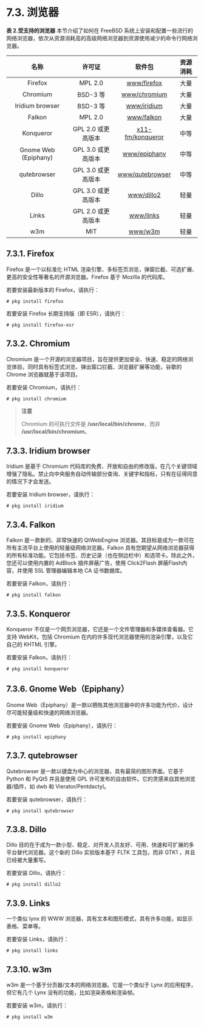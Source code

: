 # 7.3. 浏览器

**表 2.受支持的浏览器**
本节介绍了如何在 FreeBSD 系统上安装和配置一些流行的网络浏览器，依次从资源消耗高的高级网络浏览器到资源使用减少的命令行网络浏览器。

|        **名称**        |      **许可证**     |            **软件包**           | **资源消耗** |
| :------------------: | :--------------: | :--------------------------: | :------: |
|        Firefox       |      MPL 2.0     |    [www/firefox](https://cgit.freebsd.org/ports/tree/www/firefox/pkg-descr)   |    大量    |
|       Chromium       | BSD-3 等 |   [www/chromium](https://cgit.freebsd.org/ports/tree/www/chromium/pkg-descr)   |    大量    |
|    Iridium browser   | BSD-3 等 |    [www/iridium](https://cgit.freebsd.org/ports/tree/www/iridium/pkg-descr)   |    大量    |
|        Falkon        |      MPL 2.0     |    [www/falkon](https://cgit.freebsd.org/ports/tree/www/falkon/pkg-descr)   |    大量    |
|       Konqueror      | GPL 2.0 或更高版本 | [x11-fm/konqueror](https://cgit.freebsd.org/ports/tree/x11-fm/konqueror/pkg-descr) |    中等    |
| Gnome Web (Epiphany) | GPL 3.0 或更高版本 |   [www/epiphany](https://cgit.freebsd.org/ports/tree/www/epiphany/pkg-descr)   |    中等    |
|      qutebrowser     | GPL 3.0 或更高版本 |  [www/qutebrowser](https://cgit.freebsd.org/ports/tree/www/qutebrowser/pkg-descr) |    中等    |
|         Dillo        | GPL 3.0 或更高版本 |    [www/dillo2](https://cgit.freebsd.org/ports/tree/www/dillo2/pkg-descr)    |    轻量    |
|         Links        | GPL 2.0 或更高版本 |     [www/links](https://cgit.freebsd.org/ports/tree/www/links/pkg-descr)    |    轻量    |
|          w3m         |        MIT       |      [www/w3m](https://cgit.freebsd.org/ports/tree/www/w3m/pkg-descr)     |    轻量    |

## 7.3.1. Firefox

Firefox 是一个以标准化 HTML 渲染引擎、多标签页浏览，弹窗拦截、可选扩展、更高的安全性等著名的开源浏览器。Firefox 基于 Mozilla 的代码库。

若要安装最新版本的 Firefox，请执行：

```
# pkg install firefox
```

若要安装 Firefox 长期支持版（即 ESR），请执行：

```
# pkg install firefox-esr
```

## 7.3.2. Chromium

Chromium 是一个开源的浏览器项目，旨在提供更加安全、快速、稳定的网络浏览体验，同时具有标签式浏览、弹出窗口拦截、浏览器扩展等功能，谷歌的 Chrome 浏览器就基于该项目。

若要安装 Chromium，请执行：

```
# pkg install chromium
```

> **注意**
>
> Chromium 的可执行文件是 **/usr/local/bin/chrome**，而非 **/usr/local/bin/chromium**。

## 7.3.3. Iridium browser

Iridium 是基于 Chromium 代码库的免费、开放和自由的修改版，在几个关键领域增强了隐私。禁止向中央服务自动传输部分查询、关键字和指标，只有在征得同意的情况下才会发送。

若要安装 Iridium browser，请执行：

```
# pkg install iridium
```

## 7.3.4. Falkon

Falkon 是一款新的、非常快速的 QtWebEngine 浏览器。其目标是成为一款可在所有主流平台上使用的轻量级网络浏览器。Falkon 具有您期望从网络浏览器获得的所有标准功能。它包括书签、历史记录（也在侧边栏中）和选项卡。除此之外，您还可以使用内置的 AdBlock 插件屏蔽广告，使用 Click2Flash 屏蔽Flash内容，并使用 SSL 管理器编辑本地 CA 证书数据库。

若要安装 Falkon，请执行：

```
# pkg install falkon
```

## 7.3.5. Konqueror

Konqueror 不仅是一个网页浏览器，它还是一个文件管理器和多媒体查看器。它支持 WebKit，包括 Chromium 在内的许多现代浏览器使用的渲染引擎，以及它自己的 KHTML 引擎。

若要安装 Falkon，请执行：

```
# pkg install konqueror
```

## 7.3.6. Gnome Web（Epiphany）

Gnome Web（Epiphany）是一款以牺牲其他浏览器中的许多功能为代价，设计尽可能轻量级和快速的网络浏览器。

若要安装 Gnome Web（Epiphany），请执行：

```
# pkg install epiphany
```

## 7.3.7. qutebrowser

Qutebrowser 是一款以键盘为中心的浏览器，具有最简的图形界面。它基于 Python 和 PyQt5 并且是使用 GPL 许可发布的自由软件。它的灵感来自其他浏览器/插件，如 dwb 和 Vierator/Pentdactyl。

若要安装 qutebrowser，请执行：

```
# pkg install qutebrowser
```

## 7.3.8. Dillo

Dillo 目的在于成为一款小型、稳定、对开发人员友好、可用、快速和可扩展的多平台替代浏览器。这个新的 Dillo 实验版本基于 FLTK 工具包，而非 GTK1 ，并且已经被大量重写。

若要安装 Dillo，请执行：

```
# pkg install dillo2
```

## 7.3.9. Links

一个类似 lynx 的 WWW 浏览器，具有文本和图形模式，具有许多功能，如显示表格、菜单等。

若要安装 Links，请执行：

```
# pkg install links
```

## 7.3.10. w3m

w3m 是一个基于分页器/文本的网络浏览器。它是一个类似于 Lynx 的应用程序，但它有几个 Lynx 没有的功能，比如渲染表格和渲染帧。

若要安装 w3m，请执行：

```
# pkg install w3m
```
